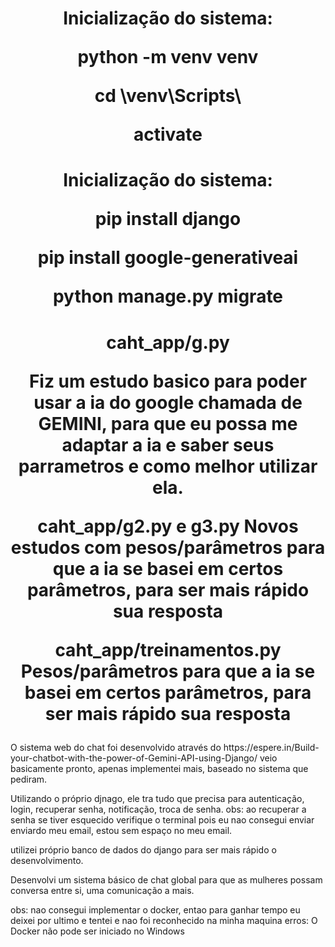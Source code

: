 <h1 align="center">
Inicialização do sistema:
<p>python -m venv venv</p>
<p>cd \venv\Scripts\</p>
<p>activate</p>
</h1>

<h1 align="center">
Inicialização do sistema:
<p>pip install django</p>
<p>pip install google-generativeai</p>
<p>python manage.py migrate</p>
</h1>

<h1 align="center">
<p>caht_app/g.py</p>
Fiz um estudo basico para poder usar a ia do google chamada de GEMINI, para que eu possa me adaptar a ia e saber seus parrametros e como melhor utilizar ela.

caht_app/g2.py e g3.py
Novos estudos com pesos/parâmetros para que a ia se basei em certos parâmetros, para ser mais rápido  sua resposta 

caht_app/treinamentos.py
Pesos/parâmetros para que a ia se basei em certos parâmetros, para ser mais rápido  sua resposta
</h1>
O sistema web do chat foi desenvolvido através  do https://espere.in/Build-your-chatbot-with-the-power-of-Gemini-API-using-Django/
veio basicamente pronto, apenas implementei mais, baseado no sistema que  pediram. 



Utilizando o próprio djnago, ele tra tudo que precisa para autenticação, login, recuperar senha, notificação, troca de senha.
obs: ao recuperar a senha se tiver esquecido verifique o terminal pois eu nao consegui enviar enviardo meu email, estou sem espaço no meu email.

utilizei próprio banco de dados do django para ser mais rápido o desenvolvimento. 


Desenvolvi um sistema básico de chat global para que as mulheres possam conversa entre si, uma comunicação a mais.




obs: nao consegui implementar o docker, entao para ganhar tempo eu deixei por ultimo e tentei  e nao foi reconhecido na minha maquina 
erros: O Docker não pode ser iniciado no Windows